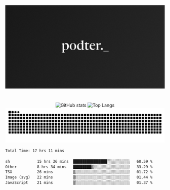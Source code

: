 <div align="center">
    <a href="https://podter.me">
        <img alt="podter._" src="https://raw.githubusercontent.com/Podter/podter.me/main/public/og.png">
    </a>
</div>

#

<div align="center">
    <picture>
      <source media="(prefers-color-scheme: dark)" srcset="https://github-readme-stats.vercel.app/api?username=podter&show_icons=true&count_private=true&bg_color=171717&text_color=d4d4d4&icon_color=d4d4d4&title_color=fafafa&ring_color=fafafa&hide_border=true&border_radius=0" />
      <source media="(prefers-color-scheme: light)" srcset="https://github-readme-stats.vercel.app/api?username=podter&show_icons=true&count_private=true&bg_color=f5f5f5&text_color=404040&icon_color=404040&title_color=0a0a0a&ring_color=0a0a0a&hide_border=true&border_radius=0" />
      <img alt="GitHub stats" height="200px" align="center" src="https://github-readme-stats.vercel.app/api?username=podter&show_icons=true&count_private=true&bg_color=f5f5f5&text_color=404040&icon_color=404040&title_color=0a0a0a&ring_color=0a0a0a&hide_border=true&border_radius=0" />
    </picture>
    <picture>
      <source media="(prefers-color-scheme: dark)" srcset="https://github-readme-stats.vercel.app/api/top-langs/?username=podter&layout=compact&langs_count=8&card_width=320&bg_color=171717&text_color=d4d4d4&icon_color=d4d4d4&title_color=fafafa&hide_border=true&border_radius=0" />
      <source media="(prefers-color-scheme: light)" srcset="https://github-readme-stats.vercel.app/api/top-langs/?username=podter&layout=compact&langs_count=8&card_width=320&bg_color=f5f5f5&text_color=404040&icon_color=404040&title_color=0a0a0a&hide_border=true&border_radius=0" />
      <img alt="Top Langs" height="200px" align="center" src="https://github-readme-stats.vercel.app/api/top-langs/?username=podter&layout=compact&langs_count=8&card_width=320&bg_color=f5f5f5&text_color=404040&icon_color=404040&title_color=0a0a0a&hide_border=true&border_radius=0" />
    </picture>
</div>

<div align="center">
    <picture>
      <source media="(prefers-color-scheme: dark)" srcset="https://raw.githubusercontent.com/Podter/Podter/output/snake-dark.svg" />
      <source media="(prefers-color-scheme: light)" srcset="https://raw.githubusercontent.com/Podter/Podter/output/snake-light.svg" />
      <img alt="GitHub contribution grid snake animation" src="https://raw.githubusercontent.com/Podter/Podter/output/snake-light.svg" />
    </picture>
</div>

<div align="left">
    <!--START_SECTION:waka-->

```txt
Total Time: 17 hrs 11 mins

sh            15 hrs 36 mins  ███████████████░░░░░░░░░░   60.59 %
Other         8 hrs 34 mins   ████████▒░░░░░░░░░░░░░░░░   33.29 %
TSX           26 mins         ▒░░░░░░░░░░░░░░░░░░░░░░░░   01.72 %
Image (svg)   22 mins         ▒░░░░░░░░░░░░░░░░░░░░░░░░   01.44 %
JavaScript    21 mins         ▒░░░░░░░░░░░░░░░░░░░░░░░░   01.37 %
```

<!--END_SECTION:waka-->
</div>
